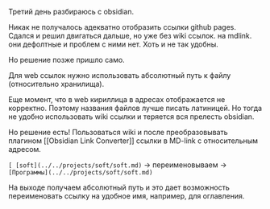 Третий день разбираюсь с obsidian.

Никак не получалось адекватно отобразить ссылки github pages. 
Сдался и решил двигаться дальше, но уже без wiki ссылок. на mdlink. они дефолтные и проблем с ними нет. Хоть и не так удобны.

Но решение позже пришло само. 

Для web ссылок нужно использовать абсолютный путь к файлу (относительно хранилища).

Еще момент, что в web кириллица в адресах отображается не корректно. Поэтому названия файлов лучше писать латиницей. Но тогда не удобно использовать wiki ссылки и теряется вся прелесть obsidian.

Но решение есть! Пользоваться wiki и после преобразовывать плагином [[Obsidian Link Converter]] ссылки в MD-link с относительным  адресом. 

`[ [soft](../../projects/soft/soft.md)` -> переименовываем -> `[Программы](../../projects/soft/soft.md)`

На выходе получаем абсолютный путь и это дает возможность переименовать ссылку на удобное имя, например, для оглавления.

